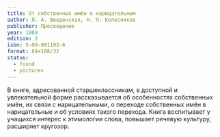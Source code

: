 ```yaml
---
title: От собственных имён к нарицательным
author: Л. А. Введенская, Н. П. Колесников
publisher: Просвещение
year: 1989
edition: 2
isbn: 5-09-001103-6
format: 84×108/32
status:
  - found
  - pictures
---
```


В книге, адресованной старшеклассникам, в доступной и увлекательной форме рассказывается об особенностях собственных имён, их связи с нарицательными, о переходе собственных имён в нарицательные и об условиях такого перехода.
Книга воспитывает у учащихся интерес к этимологии слова, повышает речевую культуру, расширяет кругозор.
